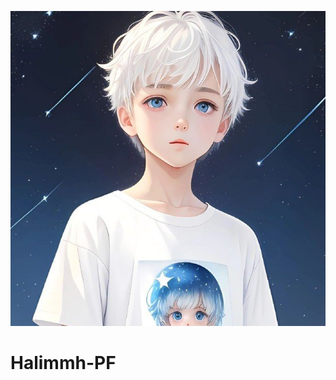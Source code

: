 ![alt text](https://github.com/clovis-micro/Halimmh-PF/blob/main/WhatsApp%20Image%202023-09-24%20at%2000.48.23.jpg?raw=true)
# Halimmh-PF
